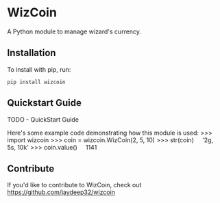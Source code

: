WizCoin
======

A Python module to manage wizard's currency.

Installation
------------

To install with pip, run:

    pip install wizcoin

Quickstart Guide
----------------

TODO - QuickStart Guide

Here's some example code demonstrating how this module is used:
	>>> import wizcoin
	>>> coin = wizcoin.WizCoin(2, 5, 10)
	>>> str(coin)
	     '2g, 5s, 10k'
	>>> coin.value()
	     1141


Contribute
----------

If you'd like to contribute to WizCoin, check out https://github.com/jaydeep32/wizcoin
